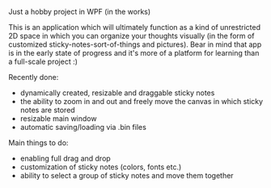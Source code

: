 Just a hobby project in WPF (in the works)

This is an application which will ultimately function as a kind of unrestricted 2D space in which you can organize your thoughts visually (in the form of customized sticky-notes-sort-of-things and pictures). Bear in mind that app is in the early state of progress and it's more of a platform for learning than a full-scale project :)

Recently done:
- dynamically created, resizable and draggable sticky notes
- the ability to zoom in and out and freely move the canvas in which sticky notes are stored
- resizable main window
- automatic saving/loading via .bin files

Main things to do:
- enabling full drag and drop
- customization of sticky notes (colors, fonts etc.)
- ability to select a group of sticky notes and move them together

